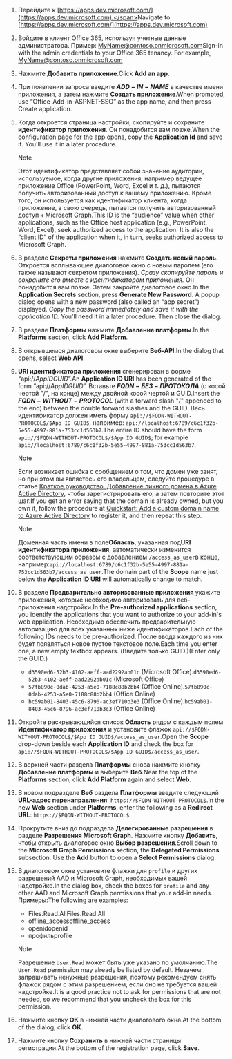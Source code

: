 

1. <span data-ttu-id="7d460-101">Перейдите к [https://apps.dev.microsoft.com/](https://apps.dev.microsoft.com).</span><span class="sxs-lookup"><span data-stu-id="7d460-101">Navigate to [https://apps.dev.microsoft.com/](https://apps.dev.microsoft.com)</span></span>

1. <span data-ttu-id="7d460-p101">Войдите в клиент Office 365, используя учетные данные администратора. Пример: MyName@contoso.onmicrosoft.com</span><span class="sxs-lookup"><span data-stu-id="7d460-p101">Sign-in with the admin credentials to your Office 365 tenancy. For example, MyName@contoso.onmicrosoft.com</span></span>

1. <span data-ttu-id="7d460-104">Нажмите **Добавить приложение**.</span><span class="sxs-lookup"><span data-stu-id="7d460-104">Click **Add an app**.</span></span>

1. <span data-ttu-id="7d460-105">При появлении запроса введите **$ADD-IN-NAME$** в качестве имени приложения, а затем нажмите **Создать приложение**.</span><span class="sxs-lookup"><span data-stu-id="7d460-105">When prompted, use “Office-Add-in-ASPNET-SSO” as the app name, and then press Create application.</span></span>

1. <span data-ttu-id="7d460-p102">Когда откроется страница настройки, скопируйте и сохраните **идентификатор приложения**. Он понадобится вам позже.</span><span class="sxs-lookup"><span data-stu-id="7d460-p102">When the configuration page for the app opens, copy the **Application Id** and save it. You'll use it in a later procedure.</span></span>

    > [!NOTE]
    > <span data-ttu-id="7d460-p103">Этот идентификатор представляет собой значение аудитории, используемое, когда другие приложения, например ведущее приложение Office (PowerPoint, Word, Excel и т. д.), пытаются получить авторизованный доступ к вашему приложению. Кроме того, он используется как идентификатор клиента, когда приложение, в свою очередь, пытается получить авторизованный доступ к Microsoft Graph.</span><span class="sxs-lookup"><span data-stu-id="7d460-p103">This ID is the “audience” value when other applications, such as the Office host application (e.g., PowerPoint, Word, Excel), seek authorized access to the application. It is also the “client ID” of the application when it, in turn, seeks authorized access to Microsoft Graph.</span></span>

1. <span data-ttu-id="7d460-p104">В разделе **Секреты приложения** нажмите **Создать новый пароль**. Откроется всплывающее диалоговое окно с новым паролем (его также называют секретом приложения). *Сразу скопируйте пароль и сохраните его вместе с идентификатором приложения.* Он понадобится вам позже. Затем закройте диалоговое окно.</span><span class="sxs-lookup"><span data-stu-id="7d460-p104">In the **Application Secrets** section, press **Generate New Password**. A popup dialog opens with a new password (also called an “app secret”) displayed. *Copy the password immediately and save it with the application ID.* You'll need it in a later procedure. Then close the dialog.</span></span>

1. <span data-ttu-id="7d460-115">В разделе **Платформы** нажмите **Добавление платформы**.</span><span class="sxs-lookup"><span data-stu-id="7d460-115">In the **Platforms** section, click **Add Platform**.</span></span>

1. <span data-ttu-id="7d460-116">В открывшемся диалоговом окне выберите **Веб-API**.</span><span class="sxs-lookup"><span data-stu-id="7d460-116">In the dialog that opens, select **Web API**.</span></span>

1. <span data-ttu-id="7d460-117">**URI идентификатора приложения** сгенерирован в форме “api://$App ID GUID$”.</span><span class="sxs-lookup"><span data-stu-id="7d460-117">An **Application ID URI** has been generated of the form “api://$App ID GUID$”.</span></span> <span data-ttu-id="7d460-118">Вставьте **$FQDN-БЕЗ-ПРОТОКОЛА$** (с косой чертой "/", на конце) между двойной косой чертой и GUID.</span><span class="sxs-lookup"><span data-stu-id="7d460-118">Insert the **$FQDN-WITHOUT-PROTOCOL$** (with a forward slash "/" appended to the end) between the double forward slashes and the GUID.</span></span> <span data-ttu-id="7d460-119">Весь идентификатор должен иметь форму `api://$FQDN-WITHOUT-PROTOCOL$/$App ID GUID$`, например: `api://localhost:6789/c6c1f32b-5e55-4997-881a-753cc1d563b7`.</span><span class="sxs-lookup"><span data-stu-id="7d460-119">The entire ID should have the form `api://$FQDN-WITHOUT-PROTOCOL$/$App ID GUID$`; for example `api://localhost:6789/c6c1f32b-5e55-4997-881a-753cc1d563b7`.</span></span>

    > [!NOTE]
    > <span data-ttu-id="7d460-120">Если возникает ошибка с сообщением о том, что домен уже занят, но при этом вы являетесь его владельцем, следуйте процедуре в статье [Краткое руководство. Добавление личного домена в Azure Active Directory](https://docs.microsoft.com/en-us/azure/active-directory/add-custom-domain), чтобы зарегистрировать его, а затем повторите этот шаг.</span><span class="sxs-lookup"><span data-stu-id="7d460-120">If you get an error saying that the domain is already owned, but you own it, follow the procedure at [Quickstart: Add a custom domain name to Azure Active Directory](https://docs.microsoft.com/en-us/azure/active-directory/add-custom-domain) to register it, and then repeat this step.</span></span>

    > [!NOTE]
    > <span data-ttu-id="7d460-121">Доменная часть имени в поле**Область**, указанная под**URI идентификатора приложения**, автоматически изменится соответствующим образом с добавлением `/access_as_user`в конце, например:`api://localhost:6789/c6c1f32b-5e55-4997-881a-753cc1d563b7/access_as_user`.</span><span class="sxs-lookup"><span data-stu-id="7d460-121">The domain part of the **Scope** name just below the **Application ID URI** will automatically change to match.</span></span>

1. <span data-ttu-id="7d460-122">В разделе **Предварительно авторизованные приложения** укажите приложения, которые необходимо авторизовать для веб-приложения надстройки.</span><span class="sxs-lookup"><span data-stu-id="7d460-122">In the **Pre-authorized applications** section, you identify the applications that you want to authorize to your add-in's web application.</span></span> <span data-ttu-id="7d460-123">Необходимо обеспечить предварительную авторизацию для всех указанных ниже идентификаторов.</span><span class="sxs-lookup"><span data-stu-id="7d460-123">Each of the following IDs needs to be pre-authorized.</span></span> <span data-ttu-id="7d460-124">После ввода каждого из них будет появляться новое пустое текстовое поле.</span><span class="sxs-lookup"><span data-stu-id="7d460-124">Each time you enter one, a new empty textbox appears.</span></span> <span data-ttu-id="7d460-125">(Введите только GUID.)</span><span class="sxs-lookup"><span data-stu-id="7d460-125">(Enter only the GUID.)</span></span>
    * <span data-ttu-id="7d460-126">`d3590ed6-52b3-4102-aeff-aad2292ab01c` (Microsoft Office).</span><span class="sxs-lookup"><span data-stu-id="7d460-126">`d3590ed6-52b3-4102-aeff-aad2292ab01c` (Microsoft Office)</span></span>
    * <span data-ttu-id="7d460-127">`57fb890c-0dab-4253-a5e0-7188c88b2bb4` (Office Online).</span><span class="sxs-lookup"><span data-stu-id="7d460-127">`57fb890c-0dab-4253-a5e0-7188c88b2bb4` (Office Online)</span></span>
    * <span data-ttu-id="7d460-128">`bc59ab01-8403-45c6-8796-ac3ef710b3e3` (Office Online).</span><span class="sxs-lookup"><span data-stu-id="7d460-128">`bc59ab01-8403-45c6-8796-ac3ef710b3e3` (Office Online)</span></span>

1. <span data-ttu-id="7d460-129">Откройте раскрывающийся список **Область** рядом с каждым полем **Идентификатор приложения** и установите флажок `api://$FQDN-WITHOUT-PROTOCOL$/$App ID GUID$/access_as_user`.</span><span class="sxs-lookup"><span data-stu-id="7d460-129">Open the **Scope** drop-down beside each **Application ID** and check the box for `api://$FQDN-WITHOUT-PROTOCOL$/$App ID GUID$/access_as_user`.</span></span>

1. <span data-ttu-id="7d460-130">В верхней части раздела **Платформы** снова нажмите кнопку **Добавление платформы** и выберите **Веб**.</span><span class="sxs-lookup"><span data-stu-id="7d460-130">Near the top of the **Platforms** section, click **Add Platform** again and select **Web**.</span></span>

1. <span data-ttu-id="7d460-131">В новом подразделе **Веб** раздела **Платформы** введите следующий **URL-адрес перенаправления**: `https://$FQDN-WITHOUT-PROTOCOL$`.</span><span class="sxs-lookup"><span data-stu-id="7d460-131">In the new **Web** section under **Platforms**, enter the following as a **Redirect URL**: `https://$FQDN-WITHOUT-PROTOCOL$`.</span></span>

1. <span data-ttu-id="7d460-p107">Прокрутите вниз до подраздела **Делегированные разрешения** в разделе **Разрешения Microsoft Graph**. Нажмите кнопку **Добавить**, чтобы открыть диалоговое окно **Выбор разрешения**.</span><span class="sxs-lookup"><span data-stu-id="7d460-p107">Scroll down to the **Microsoft Graph Permissions** section, the **Delegated Permissions** subsection. Use the **Add** button to open a **Select Permissions** dialog.</span></span>

1. <span data-ttu-id="7d460-134">В диалоговом окне установите флажки для `profile` и других разрешений AAD и Microsoft Graph, необходимых вашей надстройке.</span><span class="sxs-lookup"><span data-stu-id="7d460-134">In the dialog box, check the boxes for `profile` and any other AAD and Microsoft Graph permissions that your add-in needs.</span></span> <span data-ttu-id="7d460-135">Примеры:</span><span class="sxs-lookup"><span data-stu-id="7d460-135">The following are examples:</span></span>

    * <span data-ttu-id="7d460-136">Files.Read.All</span><span class="sxs-lookup"><span data-stu-id="7d460-136">Files.Read.All</span></span>
    * <span data-ttu-id="7d460-137">offline_access</span><span class="sxs-lookup"><span data-stu-id="7d460-137">offline_access</span></span>
    * <span data-ttu-id="7d460-138">openid</span><span class="sxs-lookup"><span data-stu-id="7d460-138">openid</span></span>
    * <span data-ttu-id="7d460-139">профиль</span><span class="sxs-lookup"><span data-stu-id="7d460-139">profile</span></span>

    > [!NOTE]
    > <span data-ttu-id="7d460-140">Разрешение `User.Read` может быть уже указано по умолчанию.</span><span class="sxs-lookup"><span data-stu-id="7d460-140">The `User.Read` permission may already be listed by default.</span></span> <span data-ttu-id="7d460-141">Незачем запрашивать ненужные разрешения, поэтому рекомендуем снять флажок рядом с этим разрешением, если оно не требуется вашей надстройке.</span><span class="sxs-lookup"><span data-stu-id="7d460-141">It is a good practice not to ask for permissions that are not needed, so we recommend that you uncheck the box for this permission.</span></span>

1. <span data-ttu-id="7d460-142">Нажмите кнопку **ОК** в нижней части диалогового окна.</span><span class="sxs-lookup"><span data-stu-id="7d460-142">At the bottom of the dialog, click **OK**.</span></span>

1. <span data-ttu-id="7d460-143">Нажмите кнопку **Сохранить** в нижней части страницы регистрации.</span><span class="sxs-lookup"><span data-stu-id="7d460-143">At the bottom of the registration page, click **Save**.</span></span>
